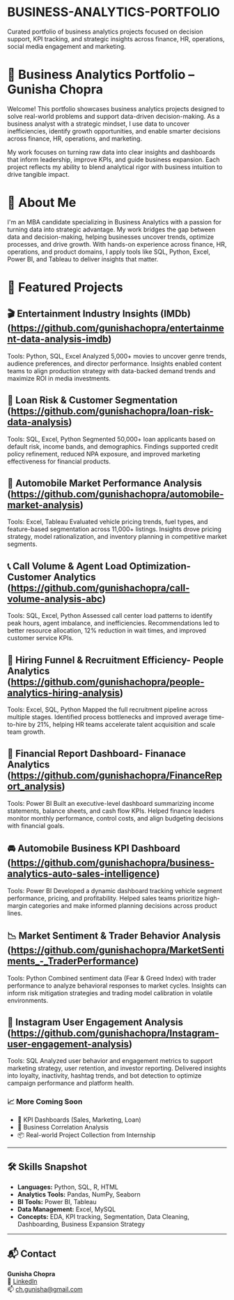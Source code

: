 # BUSINESS-ANALYTICS-PORTFOLIO
Curated portfolio of business analytics projects focused on decision support, KPI tracking, and strategic insights across finance, HR, operations, social media engagement and marketing.

# 🧠 Business Analytics Portfolio – Gunisha Chopra

Welcome! This portfolio showcases business analytics projects designed to solve real-world problems and support data-driven decision-making. As a business analyst with a strategic mindset, I use data to uncover inefficiencies, identify growth opportunities, and enable smarter decisions across finance, HR, operations, and marketing.

My work focuses on turning raw data into clear insights and dashboards that inform leadership, improve KPIs, and guide business expansion. Each project reflects my ability to blend analytical rigor with business intuition to drive tangible impact.

# 👤 About Me
I'm an MBA candidate specializing in Business Analytics with a passion for turning data into strategic advantage. My work bridges the gap between data and decision-making, helping businesses uncover trends, optimize processes, and drive growth. With hands-on experience across finance, HR, operations, and product domains, I apply tools like SQL, Python, Excel, Power BI, and Tableau to deliver insights that matter.

# 🔗 Featured Projects
## 🎬 Entertainment Industry Insights (IMDb) (https://github.com/gunishachopra/entertainment-data-analysis-imdb)
Tools: Python, SQL, Excel
Analyzed 5,000+ movies to uncover genre trends, audience preferences, and director performance. Insights enabled content teams to align production strategy with data-backed demand trends and maximize ROI in media investments.

## 🏦 Loan Risk & Customer Segmentation (https://github.com/gunishachopra/loan-risk-data-analysis)
Tools: SQL, Excel, Python
Segmented 50,000+ loan applicants based on default risk, income bands, and demographics. Findings supported credit policy refinement, reduced NPA exposure, and improved marketing effectiveness for financial products.

## 🚗 Automobile Market Performance Analysis (https://github.com/gunishachopra/automobile-market-analysis)
Tools: Excel, Tableau
Evaluated vehicle pricing trends, fuel types, and feature-based segmentation across 11,000+ listings. Insights drove pricing strategy, model rationalization, and inventory planning in competitive market segments.

## 📞 Call Volume & Agent Load Optimization- Customer Analytics (https://github.com/gunishachopra/call-volume-analysis-abc)
Tools: SQL, Excel, Python
Assessed call center load patterns to identify peak hours, agent imbalance, and inefficiencies. Recommendations led to better resource allocation, 12% reduction in wait times, and improved customer service KPIs.

## 👥 Hiring Funnel & Recruitment Efficiency- People Analytics (https://github.com/gunishachopra/people-analytics-hiring-analysis)
Tools: Excel, SQL, Python
Mapped the full recruitment pipeline across multiple stages. Identified process bottlenecks and improved average time-to-hire by 21%, helping HR teams accelerate talent acquisition and scale team growth.

## 💼 Financial Report Dashboard- Finanace Analytics (https://github.com/gunishachopra/FinanceReport_analysis)
Tools: Power BI
Built an executive-level dashboard summarizing income statements, balance sheets, and cash flow KPIs. Helped finance leaders monitor monthly performance, control costs, and align budgeting decisions with financial goals.

## 🚘 Automobile Business KPI Dashboard (https://github.com/gunishachopra/business-analytics-auto-sales-intelligence)
Tools: Power BI
Developed a dynamic dashboard tracking vehicle segment performance, pricing, and profitability. Helped sales teams prioritize high-margin categories and make informed planning decisions across product lines.

## 📉 Market Sentiment & Trader Behavior Analysis (https://github.com/gunishachopra/MarketSentiments_-_TraderPerformance)
Tools: Python
Combined sentiment data (Fear & Greed Index) with trader performance to analyze behavioral responses to market cycles. Insights can inform risk mitigation strategies and trading model calibration in volatile environments.

## 📱 Instagram User Engagement Analysis (https://github.com/gunishachopra/Instagram-user-engagement-analysis)
Tools: SQL
Analyzed user behavior and engagement metrics to support marketing strategy, user retention, and investor reporting. Delivered insights into loyalty, inactivity, hashtag trends, and bot detection to optimize campaign performance and platform health.


### 📈 More Coming Soon
- 🔧 KPI Dashboards (Sales, Marketing, Loan)  
- 🧪 Business Correlation Analysis  
- 📦 Real-world Project Collection from Internship

---

## 🛠️ Skills Snapshot

- **Languages:** Python, SQL, R, HTML  
- **Analytics Tools:** Pandas, NumPy, Seaborn  
- **BI Tools:** Power BI, Tableau  
- **Data Management:** Excel, MySQL  
- **Concepts:** EDA, KPI tracking, Segmentation, Data Cleaning, Dashboarding, Business Expansion Strategy

---

## 📬 Contact

**Gunisha Chopra**  
🔗 [LinkedIn](https://www.linkedin.com/in/gunisha-chopra-b16768262/)  
📫 ch.gunisha@gmail.com
